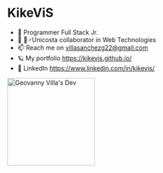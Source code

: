 # KikeViS

- 🔬 Programmer Full Stack Jr.
- 🦸 🏻‍♂️Unicosta collaborator in Web Technologies
- 📫 Reach me on villasanchezg22@gmail.com
- 🪐 My portfolio https://kikevis.github.io/
- 🧪 LinkedIn https://www.linkedin.com/in/kikevis/

<a href="https://kikevis.github.io/"><img src="" width="200" alt="Geovanny Villa's Dev"/></a>
